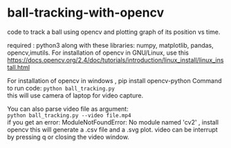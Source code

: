 # ball-tracking-with-opencv
code to track a ball using opencv and plotting graph of its position vs time.

required : python3 along with these libraries: numpy, matplotlib, pandas, opencv,imutils.
For installation of opencv in GNU/Linux, use this https://docs.opencv.org/2.4/doc/tutorials/introduction/linux_install/linux_install.html

For installation of opencv in windows , pip install opencv-python
Command to run code:
`python ball_tracking.py`  
this will use camera of laptop for video capture.


You can also parse video file as argument:  
`python ball_tracking.py --video file.mp4`  
if you get an error:
ModuleNotFoundError: No module named 'cv2' , install opencv
this will generate a .csv file and a .svg plot.
video can be interrupt by pressing q or closing the video window.
